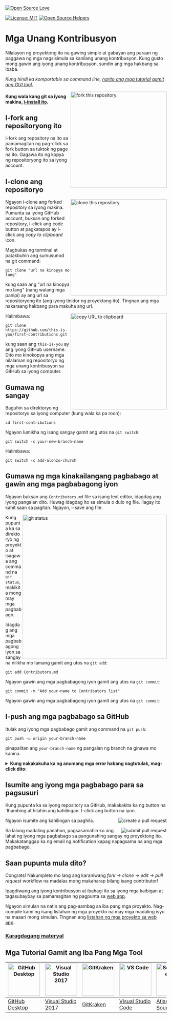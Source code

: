 [![Open Source Love](https://badges.frapsoft.com/os/v1/open-source.svg?v=103)](https://github.com/ellerbrock/open-source-badges/)

[![License: MIT](https://img.shields.io/badge/License-MIT-green.svg)](https://opensource.org/licenses/MIT)
[![Open Source Helpers](https://www.codetriage.com/roshanjossey/first-contributions/badges/users.svg)](https://www.codetriage.com/roshanjossey/first-contributions)


# Mga Unang Kontribusyon

Nilalayon ng proyektong ito na gawing simple at gabayan ang paraan ng paggawa ng mga nagsisimula sa kanilang unang kontribusyon. Kung gusto mong gawin ang iyong unang kontribusyon, sundin ang mga hakbang sa ibaba.

_Kung hindi ka komportable sa command line, [narito ang mga tutorial gamit ang GUI tool.](#tutorials-using-other-tools)_

<img align="right" width="300" src="https://firstcontributions.github.io/assets/Readme/fork.png" alt="fork this repository" />

#### Kung wala kang git sa iyong makina, [i-install ito](https://docs.github.com/en/get-started/quickstart/set-up-git).

## I-fork ang repositoryong ito

I-fork ang repository na ito sa pamamagitan ng pag-click sa fork button sa tuktok ng page na ito.
Gagawa ito ng kopya ng repositoryong ito sa iyong account.

## I-clone ang repositoryo

<img align="right" width="300" src="https://firstcontributions.github.io/assets/Readme/clone.png" alt="clone this repository" />

Ngayon i-clone ang forked repository sa iyong makina. Pumunta sa iyong GitHub account, buksan ang forked repository, i-click ang code button at pagkatapos ay i-click ang _copy to clipboard_ icon.

Magbukas ng terminal at patakbuhin ang sumusunod na git command:

```
git clone "url na kinopya mo lang"
```

kung saan ang "url na kinopya mo lang" (nang walang mga panipi) ay ang url sa repositoryong ito (ang iyong tinidor ng proyektong ito). Tingnan ang mga nakaraang hakbang para makuha ang url.

<img align="right" width="300" src="https://firstcontributions.github.io/assets/Readme/copy-to-clipboard.png" alt="copy URL to clipboard" />

Halimbawa:

```
git clone https://github.com/this-is-you/first-contributions.git
```

kung saan ang `this-is-you` ay ang iyong GitHub username. Dito mo kinokopya ang mga nilalaman ng repositoryo ng mga unang kontribusyon sa GitHub sa iyong computer.

## Gumawa ng sangay

Baguhin sa direktoryo ng repositoryo sa iyong computer (kung wala ka pa roon):

```
cd first-contributions
```

Ngayon lumikha ng isang sangay gamit ang utos na `git switch`:

```
git switch -c your-new-branch-name
```

Halimbawa:

```
git switch -c add-alonzo-church
```

## Gumawa ng mga kinakailangang pagbabago at gawin ang mga pagbabagong iyon

Ngayon buksan ang `Contributors.md` file sa isang text editor, idagdag ang iyong pangalan dito. Huwag idagdag ito sa simula o dulo ng file. Ilagay ito kahit saan sa pagitan. Ngayon, i-save ang file.

<img align="right" width="450" src="https://firstcontributions.github.io/assets/Readme/git-status.png" alt="git status" />

Kung pupunta ka sa direktoryo ng proyekto at isagawa ang command na `git status`, makikita mong may mga pagbabago.

Idagdag ang mga pagbabagong iyon sa sangay na nilikha mo lamang gamit ang utos na `git add`:

```
git add Contributors.md
```

Ngayon gawin ang mga pagbabagong iyon gamit ang utos na `git commit`:

```
git commit -m "Add your-name to Contributors list"
```

Ngayon gawin ang mga pagbabagong iyon gamit ang utos na `git commit`:

## I-push ang mga pagbabago sa GitHub

Itulak ang iyong mga pagbabago gamit ang command na `git push`:

```
git push -u origin your-branch-name
```

pinapalitan ang `your-branch-name` ng pangalan ng branch na ginawa mo kanina.

<details>
<summary> <strong>Kung nakakakuha ka ng anumang mga error habang nagtutulak, mag-click dito: </strong> </summary>

- ### Error sa Pagpapatunay
     <pre>remote: Inalis ang suporta para sa pagpapatotoo ng password noong Agosto 13, 2021. Mangyaring gumamit na lang ng personal na access token.
  remote: Pakitingnan ang https://github.blog/2020-12-15-token-authentication-requirements-for-git-operations/ para sa karagdagang impormasyon.
  nakamamatay: Nabigo ang pagpapatotoo para sa 'https://github.com/<your-username>/first-contributions.git/'</pre>
  Pumunta sa [tutorial ng GitHub](https://docs.github.com/en/authentication/connecting-to-github-with-ssh/adding-a-new-ssh-key-to-your-github-account) sa pagbuo at pag-configure ng SSH key sa iyong account.
</details>

## Isumite ang iyong mga pagbabago para sa pagsusuri

Kung pupunta ka sa iyong repository sa GitHub, makakakita ka ng button na `Ihambing at hilahin ang kahilingan. I-click ang button na iyon.

<img style="float: right;" src="https://firstcontributions.github.io/assets/Readme/compare-and-pull.png" alt="create a pull request" />

Ngayon isumite ang kahilingan sa paghila.

<img style="float: right;" src="https://firstcontributions.github.io/assets/Readme/submit-pull-request.png" alt="submit pull request" />

Sa lalong madaling panahon, pagsasamahin ko ang lahat ng iyong mga pagbabago sa pangunahing sangay ng proyektong ito. Makakatanggap ka ng email ng notification kapag napagsama na ang mga pagbabago.

## Saan pupunta mula dito?

Congrats! Nakumpleto mo lang ang karaniwang _fork -> clone -> edit -> pull request_ workflow na madalas mong makaharap bilang isang contributor!

Ipagdiwang ang iyong kontribusyon at ibahagi ito sa iyong mga kaibigan at tagasubaybay sa pamamagitan ng pagpunta sa [web app](https://firstcontributions.github.io/#social-share).



Ngayon simulan na natin ang pag-aambag sa iba pang mga proyekto. Nag-compile kami ng isang listahan ng mga proyekto na may mga madaling isyu na maaari mong simulan. Tingnan ang [listahan ng mga proyekto sa web app](https://firstcontributions.github.io/#project-list).

### [Karagdagang materyal](additional-material/git_workflow_scenarios/additional-material.md)

## Mga Tutorial Gamit ang Iba Pang Mga Tool

| <a href="gui-tool-tutorials/github-desktop-tutorial.md"><img alt="GitHub Desktop" src="https://desktop.github.com/images/desktop-icon.svg" width="100"></a> | <a href="gui-tool-tutorials/github-windows-vs2017-tutorial.md"><img alt="Visual Studio 2017" src="https://upload.wikimedia.org/wikipedia/commons/c/cd/Visual_Studio_2017_Logo.svg" width="100"></a> | <a href="gui-tool-tutorials/gitkraken-tutorial.md"><img alt="GitKraken" src="https://firstcontributions.github.io/assets/gui-tool-tutorials/gitkraken-tutorial/gk-icon.png" width="100"></a> | <a href="gui-tool-tutorials/github-windows-vs-code-tutorial.md"><img alt="VS Code" src="https://upload.wikimedia.org/wikipedia/commons/1/1c/Visual_Studio_Code_1.35_icon.png" width=100></a> | <a href="gui-tool-tutorials/sourcetree-macos-tutorial.md"><img alt="Sourcetree App" src="https://wac-cdn.atlassian.com/dam/jcr:81b15cde-be2e-4f4a-8af7-9436f4a1b431/Sourcetree-icon-blue.svg" width=100></a> | <a href="gui-tool-tutorials/github-windows-intellij-tutorial.md"><img alt="IntelliJ IDEA" src="https://upload.wikimedia.org/wikipedia/commons/thumb/9/9c/IntelliJ_IDEA_Icon.svg/512px-IntelliJ_IDEA_Icon.svg.png" width=100></a> |
| ----------------------------------------------------------------------------------------------------------------------------------------------------------- | --------------------------------------------------------------------------------------------------------------------------------------------------------------------------------------------------- | -------------------------------------------------------------------------------------------------------------------------------------------------------------------------------------------- | -------------------------------------------------------------------------------------------------------------------------------------------------------------------------------------------- | ------------------------------------------------------------------------------------------------------------------------------------------------------------------------------------------------------------ | -------------------------------------------------------------------------------------------------------------------------------------------------------------------------------------------------------------------------------- |
| [GitHub Desktop](../gui-tool-tutorials/github-desktop-tutorial.md) | [Visual Studio 2017](../gui-tool-tutorials/github-windows-vs2017-tutorial.md) | [GitKraken](../gui-tool-tutorials/gitkraken-tutorial.md) | [Visual Studio Code](../gui-tool-tutorials/github-windows-vs-code-tutorial.md) | [Atlassian Sourcetree](../gui-tool-tutorials/sourcetree-macos-tutorial.md) | [IntelliJ IDEA](../gui-tool-tutorials/github-windows-intellij-tutorial.md) |